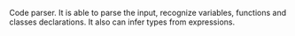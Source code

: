 Code parser. It is able to parse the input, recognize variables, functions and classes declarations. It also can infer types from expressions.
